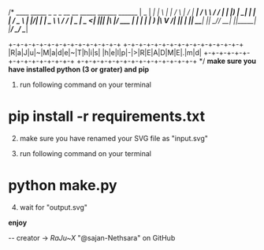 /* ____  _____      _   _    _    __  __ _____    ______     ______ 
|  _ \| ____|    | \ | |  / \  |  \/  | ____|  / ___\ \   / / ___|
| |_) |  _| _____|  \| | / _ \ | |\/| |  _|    \___ \\ \ / / |  _
|  _ <| |__|_____| |\  |/ ___ \| |  | | |___    ___) |\ V /| |_| |
|_| \_\_____|    |_| \_/_/   \_\_|  |_|_____|  |____/  \_/  \____|


+-+-+-+-+-+-+-+-+-+-+-+-+-+-+     +-+-+-+-+-+-+-+-+-+-+-+-+-+-+-+
|R|a|J|u|~|M|a|d|e|~|T|h|i|s|     |h|e|l|p|-|>|R|E|A|D|M|E|.|m|d|
+-+-+-+-+-+-+-+-+-+-+-+-+-+-+     +-+-+-+-+-+-+-+-+-+-+-+-+-+-+-+
*/
**make sure you have installed python (3 or grater) and pip**

01. run following command on your terminal
  # pip install -r requirements.txt

02. make sure you have renamed your SVG file as "input.svg"

03. run following command on your terminal
  # python make.py

04. wait for "output.svg"

**enjoy**

-- creator -> 
*RaJu~X*
"@sajan-Nethsara" on GitHub